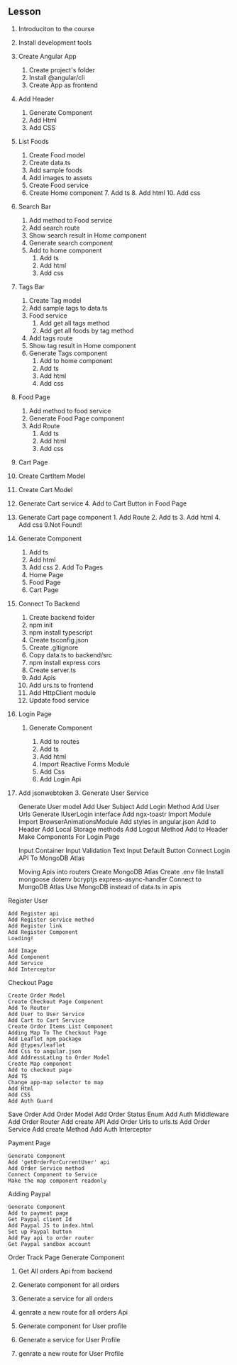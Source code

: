 ## Lesson
1. Introduciton to the course

2. Install development tools

3. Create Angular App

   1. Create project's folder
   2. Install @angular/cli
   3. Create App as frontend
4. Add Header

    1. Generate Component
    2. Add Html
    3. Add CSS
5. List Foods
      1.  Create Food model
      2.  Create data.ts
      3. Add sample foods
      4. Add images to assets
      5.  Create Food service
      6.  Create Home component
       7. Add ts
       8. Add html
       10. Add css

6. Search Bar

    1. Add method to Food service
    2. Add search route
    3. Show search result in Home component
    4. Generate search component
    5. Add to home component
       1. Add ts
       2. Add html
       3. Add css
    
7. Tags Bar

    1. Create Tag model
    2. Add sample tags to data.ts
    3. Food service
        1. Add get all tags method
        2. Add get all foods by tag method
    4. Add tags route
    5. Show tag result in Home component
    6. Generate Tags component
        1. Add to home component
        2. Add ts
       3. Add html
       4. Add css


8. Food Page

   1. Add method to food service
   2. Generate Food Page component
   3. Add Route
       1. Add ts
       2. Add html
       3. Add css
8.  Cart Page

   1. Create CartItem Model
   2. Create Cart Model
   3. Generate Cart service
    4. Add to Cart Button in Food Page
   5. Generate Cart page component
     1.   Add Route
     2.   Add ts
      3.  Add html
      4.  Add css
9.Not Found!

   1. Generate Component
      1.  Add ts
      2. Add html
      3. Add css
    2. Add To Pages
       1. Home Page
       2. Food Page
       2. Cart Page

       
10. Connect To Backend

    1. Create backend folder
    2. npm init
    3. npm install typescript
    4. Create tsconfig.json
    5. Create .gitignore
    6. Copy data.ts to backend/src
    7. npm install express cors
    8. Create server.ts
    9. Add Apis
    10. Add urs.ts to frontend
    11. Add HttpClient module
    12. Update food service
11. Login Page

    1. Generate Component

       1. Add to routes
       2.  Add ts
       3.  Add html
        4. Import Reactive Forms Module
        5. Add Css
        7. Add Login Api


   2. Add jsonwebtoken
    3. Generate User Service

        Generate User model
        Add User Subject
        Add Login Method
        Add User Urls
        Generate IUserLogin interface
        Add ngx-toastr
        Import Module
        Import BrowserAnimationsModule
        Add styles in angular.json
        Add to Header
        Add Local Storage methods
        Add Logout Method
        Add to Header
    Make Components For Login Page

        Input Container
        Input Validation
        Text Input
        Default Button
        Connect Login API To MongoDB Atlas

        Moving Apis into routers
        Create MongoDB Atlas
        Create .env file
        Install
        mongoose
        dotenv
        bcryptjs
        express-async-handler
        Connect to MongoDB Atlas
        Use MongoDB instead of data.ts in apis

 Register User

    Add Register api
    Add Register service method
    Add Register link
    Add Register Component
    Loading!

    Add Image
    Add Component
    Add Service
    Add Interceptor
Checkout Page

    Create Order Model
    Create Checkout Page Component
    Add To Router
    Add User to User Service
    Add Cart to Cart Service
    Create Order Items List Component
    Adding Map To The Checkout Page
    Add Leaflet npm package
    Add @types/leaflet
    Add Css to angular.json
    Add AddressLatLng to Order Model
    Create Map component
    Add to checkout page
    Add TS
    Change app-map selector to map
    Add Html
    Add CSS
    Add Auth Guard
Save Order
    Add Order Model
    Add Order Status Enum
    Add Auth Middleware
    Add Order Router
    Add create API
    Add Order Urls to urls.ts
    Add Order Service
    Add create Method
    Add Auth Interceptor

Payment Page

    Generate Component
    Add 'getOrderForCurrentUser' api
    Add Order Service method
    Connect Component to Service
    Make the map component readonly
Adding Paypal

    Generate Component
    Add to payment page
    Get Paypal client Id
    Add Paypal JS to index.html
    Set up Paypal button
    Add Pay api to order router
    Get Paypal sandbox account
Order Track Page
   Generate Component


1. Get All orders Api from backend
2. Generate component for all orders
3.  Generate a service for all orders
4. genrate a new route for all orders Api

1.  Generate component for User profile
2.  Generate a service for User Profile
3.  genrate a new route for User Profile
 
